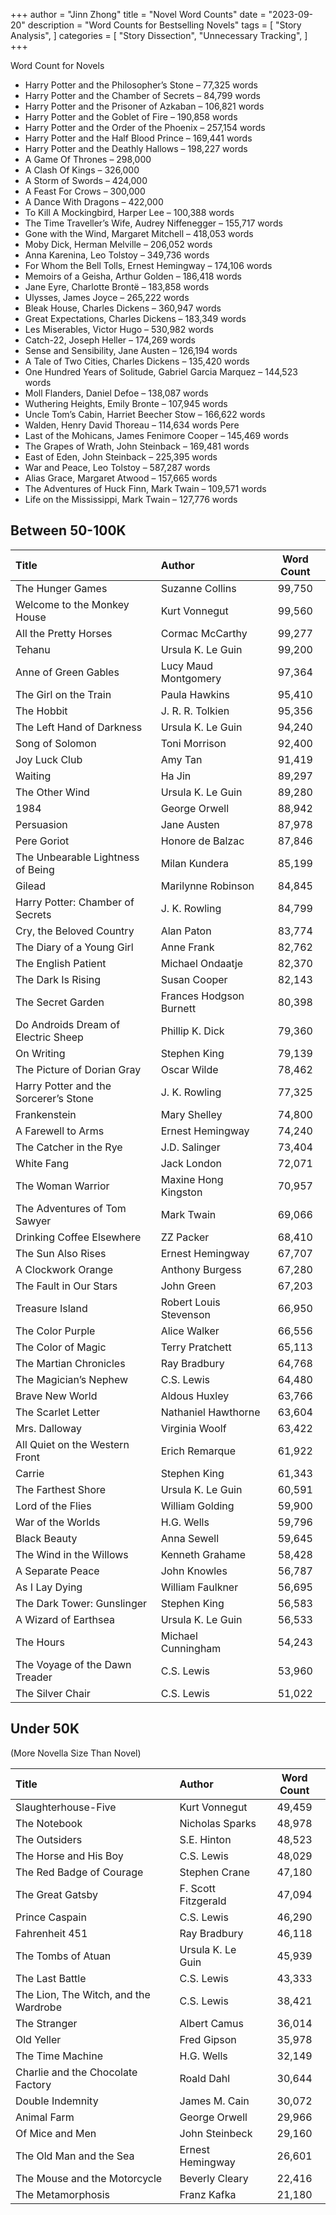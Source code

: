 +++
author = "Jinn Zhong"
title = "Novel Word Counts"
date = "2023-09-20"
description = "Word Counts for Bestselling Novels"
tags = [
    "Story Analysis",
]
categories = [
    "Story Dissection",
    "Unnecessary Tracking",
]
+++

Word Count for Novels

* Harry Potter and the Philosopher’s Stone – 77,325 words 
* Harry Potter and the Chamber of Secrets – 84,799 words
* Harry Potter and the Prisoner of Azkaban – 106,821 words
* Harry Potter and the Goblet of Fire – 190,858 words 
* Harry Potter and the Order of the Phoenix – 257,154 words 
* Harry Potter and the Half Blood Prince – 169,441 words 
* Harry Potter and the Deathly Hallows – 198,227 words
* A Game Of Thrones – 298,000 
* A Clash Of Kings – 326,000 
* A Storm of Swords – 424,000 
* A Feast For Crows – 300,000 
* A Dance With Dragons – 422,000
* To Kill A Mockingbird, Harper Lee – 100,388 words 
* The Time Traveller’s Wife, Audrey Niffenegger – 155,717 words 
* Gone with the Wind, Margaret Mitchell – 418,053 words 
* Moby Dick, Herman Melville – 206,052 words 
* Anna Karenina, Leo Tolstoy – 349,736 words 
* For Whom the Bell Tolls, Ernest Hemingway – 174,106 words 
* Memoirs of a Geisha, Arthur Golden – 186,418 words 
* Jane Eyre, Charlotte Brontë – 183,858 words 
* Ulysses, James Joyce – 265,222 words 
* Bleak House, Charles Dickens – 360,947 words 
* Great Expectations, Charles Dickens – 183,349 words 
* Les Miserables, Victor Hugo – 530,982 words 
* Catch-22, Joseph Heller – 174,269 words 
* Sense and Sensibility, Jane Austen – 126,194 words 
* A Tale of Two Cities, Charles Dickens – 135,420 words 
* One Hundred Years of Solitude, Gabriel Garcia Marquez – 144,523 words 
* Moll Flanders, Daniel Defoe – 138,087 words 
* Wuthering Heights, Emily Bronte – 107,945 words 
* Uncle Tom’s Cabin, Harriet Beecher Stow – 166,622 words 
* Walden, Henry David Thoreau – 114,634 words Pere 
* Last of the Mohicans, James Fenimore Cooper – 145,469 words 
* The Grapes of Wrath, John Steinback – 169,481 words 
* East of Eden, John Steinback – 225,395 words 
* War and Peace, Leo Tolstoy – 587,287 words 
* Alias Grace, Margaret Atwood – 157,665 words 
* The Adventures of Huck Finn, Mark Twain – 109,571 words 
* Life on the Mississippi, Mark Twain – 127,776 words 

## Between 50-100K

| Title | Author | Word Count |
| :--- | :--- | :---: |
| The Hunger Games | Suzanne Collins | 99,750 |
| Welcome to the Monkey House | Kurt Vonnegut | 99,560 |
| All the Pretty Horses | Cormac McCarthy | 99,277 |
| Tehanu | Ursula K. Le Guin | 99,200 |
| Anne of Green Gables | Lucy Maud Montgomery | 97,364 |
| The Girl on the Train | Paula Hawkins | 95,410 |
| The Hobbit | J. R. R. Tolkien | 95,356 |
| The Left Hand of Darkness | Ursula K. Le Guin | 94,240 |
| Song of Solomon | Toni Morrison | 92,400 |
| Joy Luck Club | Amy Tan | 91,419 |
| Waiting | Ha Jin | 89,297 |
| The Other Wind | Ursula K. Le Guin | 89,280 |
| 1984 | George Orwell | 88,942 |
| Persuasion | Jane Austen | 87,978 |
| Pere Goriot | Honore de Balzac | 87,846 |
| The Unbearable Lightness of Being | Milan Kundera | 85,199 |
| Gilead | Marilynne Robinson | 84,845 |
| Harry Potter: Chamber of Secrets | J. K. Rowling | 84,799 |
| Cry, the Beloved Country | Alan Paton | 83,774 |
| The Diary of a Young Girl | Anne Frank | 82,762 |
| The English Patient | Michael Ondaatje | 82,370 |
| The Dark Is Rising | Susan Cooper | 82,143 |
| The Secret Garden | Frances Hodgson Burnett | 80,398 |
| Do Androids Dream of Electric Sheep | Phillip K. Dick | 79,360 |
| On Writing | Stephen King | 79,139 |
| The Picture of Dorian Gray | Oscar Wilde | 78,462 |
| Harry Potter and the Sorcerer’s Stone | J. K. Rowling | 77,325 |
| Frankenstein | Mary Shelley | 74,800 |
| A Farewell to Arms | Ernest Hemingway | 74,240 |
| The Catcher in the Rye | J.D. Salinger | 73,404 |
| White Fang | Jack London | 72,071 |
| The Woman Warrior | Maxine Hong Kingston | 70,957 |
| The Adventures of Tom Sawyer | Mark Twain | 69,066 |
| Drinking Coffee Elsewhere | ZZ Packer | 68,410 |
| The Sun Also Rises | Ernest Hemingway | 67,707 |
| A Clockwork Orange | Anthony Burgess | 67,280 |
| The Fault in Our Stars | John Green | 67,203 |
| Treasure Island | Robert Louis Stevenson | 66,950 |
| The Color Purple | Alice Walker | 66,556 |
| The Color of Magic | Terry Pratchett | 65,113 |
| The Martian Chronicles | Ray Bradbury | 64,768 |
| The Magician’s Nephew | C.S. Lewis | 64,480 |
| Brave New World | Aldous Huxley | 63,766 |
| The Scarlet Letter | Nathaniel Hawthorne | 63,604 |
| Mrs. Dalloway | Virginia Woolf | 63,422 |
| All Quiet on the Western Front | Erich Remarque | 61,922 |
| Carrie | Stephen King | 61,343 |
| The Farthest Shore | Ursula K. Le Guin | 60,591 |
| Lord of the Flies | William Golding | 59,900 |
| War of the Worlds | H.G. Wells | 59,796 |
| Black Beauty | Anna Sewell | 59,645 |
| The Wind in the Willows | Kenneth Grahame | 58,428 |
| A Separate Peace | John Knowles | 56,787 |
| As I Lay Dying | William Faulkner | 56,695 |
| The Dark Tower: Gunslinger | Stephen King | 56,583 |
| A Wizard of Earthsea | Ursula K. Le Guin | 56,533 |
| The Hours | Michael Cunningham | 54,243 |
| The Voyage of the Dawn Treader | C.S. Lewis | 53,960 |
| The Silver Chair | C.S. Lewis | 51,022 |

## Under 50K 
(More Novella Size Than Novel)

| Title | Author | Word Count |
| :--- | :--- | :---: |
| Slaughterhouse-Five | Kurt Vonnegut | 49,459 |
| The Notebook | Nicholas Sparks | 48,978 |
| The Outsiders | S.E. Hinton | 48,523 |
| The Horse and His Boy | C.S. Lewis | 48,029 |
| The Red Badge of Courage | Stephen Crane | 47,180 |
| The Great Gatsby | F. Scott Fitzgerald | 47,094 |
| Prince Caspain | C.S. Lewis | 46,290 |
| Fahrenheit 451 | Ray Bradbury | 46,118 |
| The Tombs of Atuan | Ursula K. Le Guin | 45,939 |
| The Last Battle | C.S. Lewis | 43,333 |
| The Lion, The Witch, and the Wardrobe | C.S. Lewis | 38,421 |
| The Stranger | Albert Camus | 36,014 |
| Old Yeller | Fred Gipson | 35,978 |
| The Time Machine | H.G. Wells | 32,149 |
| Charlie and the Chocolate Factory | Roald Dahl | 30,644 |
| Double Indemnity | James M. Cain | 30,072 |
| Animal Farm | George Orwell | 29,966 |
| Of Mice and Men | John Steinbeck | 29,160 |
| The Old Man and the Sea | Ernest Hemingway | 26,601 | 
| The Mouse and the Motorcycle | Beverly Cleary | 22,416 | 
| The Metamorphosis	| Franz Kafka | 21,180 | 
